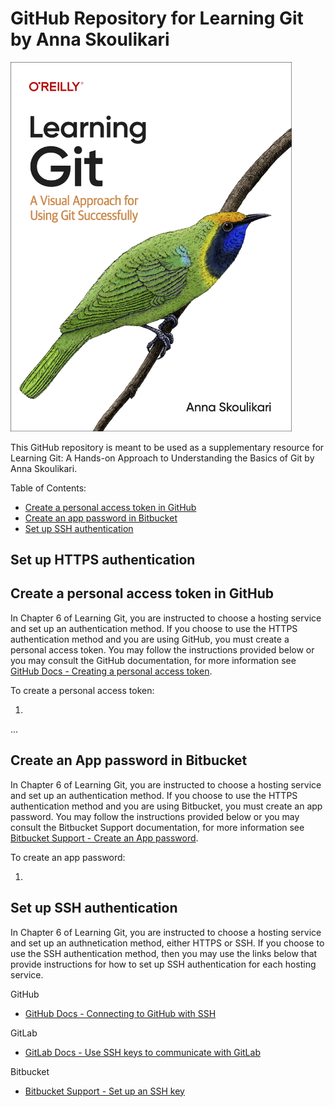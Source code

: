 # GitHub Repository for Learning Git by Anna Skoulikari

<img src="learning_git_cover.png" width=450>

This GitHub repository is meant to be used as a supplementary resource for Learning Git: A Hands-on Approach to Understanding the Basics of Git by Anna Skoulikari.

Table of Contents:

- [Create a personal access token in GitHub](#create-a-personal-access-token-in-github)
- [Create an app password in Bitbucket](#create-an-app-password-in-bitbucket)
- [Set up SSH authentication](#set-up-SSH-authentication)

## Set up HTTPS authentication

## Create a personal access token in GitHub

In Chapter 6 of Learning Git, you are instructed to choose a hosting service and set up an authentication method. If you choose to use the HTTPS authentication method and you are using GitHub, you must create a personal access token. You may follow the instructions provided below or you may consult the GitHub documentation, for more information see [GitHub Docs - Creating a personal access token](https://docs.github.com/en/authentication/keeping-your-account-and-data-secure/creating-a-personal-access-token).

To create a personal access token:

1.

...

## Create an App password in Bitbucket

In Chapter 6 of Learning Git, you are instructed to choose a hosting service and set up an authentication method. If you choose to use the HTTPS authentication method and you are using Bitbucket, you must create an app password. You may follow the instructions provided below or you may consult the Bitbucket Support documentation, for more information see [Bitbucket Support - Create an App password](https://support.atlassian.com/bitbucket-cloud/docs/create-an-app-password/).

To create an app password:

1.

## Set up SSH authentication

In Chapter 6 of Learning Git, you are instructed to choose a hosting service and set up an authnetication method, either HTTPS or SSH. If you choose to use the SSH authentication method, then you may use the links below that provide instructions for how to set up SSH authentication for each hosting service.

GitHub

- [GitHub Docs - Connecting to GitHub with SSH](https://docs.github.com/en/authentication/connecting-to-github-with-ssh)

GitLab

- [GitLab Docs - Use SSH keys to communicate with GitLab](https://docs.gitlab.com/ee/user/ssh.html)

Bitbucket

- [Bitbucket Support - Set up an SSH key](https://support.atlassian.com/bitbucket-cloud/docs/set-up-an-ssh-key/)
